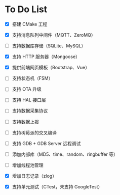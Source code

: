 # To Do List

- [x] 搭建 CMake 工程
- [x] 支持消息队列中间件（MQTT、ZeroMQ）
- [ ] 支持数据库存储（SQLite、MySQL）
- [x] 支持 HTTP 服务器（Mongoose）
- [x] 提供前端网页模板（Bootstrap、Vue）
- [ ] 支持状态机（FSM）
- [ ] 支持 OTA 升级
- [ ] 支持 HAL 接口层
- [ ] 支持数据采集协议
- [ ] 支持数据上报
- [ ] 支持树莓派的交叉编译
- [ ] 支持 GDB + GDB Server 远程调试
- [ ] 添加内部库（MD5、time、random、ringbuffer 等）
- [ ] 增加线程池管理
- [x] 增加日志记录（zlog）
- [x] 支持单元测试（CTest，未支持 GoogleTest）

